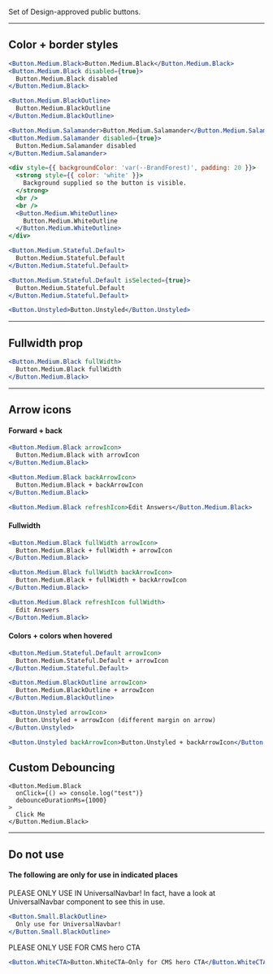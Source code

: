 Set of Design-approved public buttons.

---

## Color + border styles

```jsx
<Button.Medium.Black>Button.Medium.Black</Button.Medium.Black>
<Button.Medium.Black disabled={true}>
  Button.Medium.Black disabled
</Button.Medium.Black>
```

```jsx
<Button.Medium.BlackOutline>
  Button.Medium.BlackOutline
</Button.Medium.BlackOutline>
```

```jsx
<Button.Medium.Salamander>Button.Medium.Salamander</Button.Medium.Salamander>
<Button.Medium.Salamander disabled={true}>
  Button.Medium.Salamander disabled
</Button.Medium.Salamander>
```

```jsx
<div style={{ backgroundColor: 'var(--BrandForest)', padding: 20 }}>
  <strong style={{ color: 'white' }}>
    Background supplied so the button is visible.
  </strong>
  <br />
  <br />
  <Button.Medium.WhiteOutline>
    Button.Medium.WhiteOutline
  </Button.Medium.WhiteOutline>
</div>
```

```jsx
<Button.Medium.Stateful.Default>
  Button.Medium.Stateful.Default
</Button.Medium.Stateful.Default>
```

```jsx
<Button.Medium.Stateful.Default isSelected={true}>
  Button.Medium.Stateful.Default
</Button.Medium.Stateful.Default>
```

```jsx
<Button.Unstyled>Button.Unstyled</Button.Unstyled>
```

---

## Fullwidth prop

```jsx
<Button.Medium.Black fullWidth>
  Button.Medium.Black fullWidth
</Button.Medium.Black>
```

---

## Arrow icons

#### Forward + back

```jsx
<Button.Medium.Black arrowIcon>
  Button.Medium.Black with arrowIcon
</Button.Medium.Black>
```

```jsx
<Button.Medium.Black backArrowIcon>
  Button.Medium.Black + backArrowIcon
</Button.Medium.Black>
```

```jsx
<Button.Medium.Black refreshIcon>Edit Answers</Button.Medium.Black>
```

#### Fullwidth

```jsx
<Button.Medium.Black fullWidth arrowIcon>
  Button.Medium.Black + fullWidth + arrowIcon
</Button.Medium.Black>
```

```jsx
<Button.Medium.Black fullWidth backArrowIcon>
  Button.Medium.Black + fullWidth + backArrowIcon
</Button.Medium.Black>
```

```jsx
<Button.Medium.Black refreshIcon fullWidth>
  Edit Answers
</Button.Medium.Black>
```

#### Colors + colors when hovered

```jsx
<Button.Medium.Stateful.Default arrowIcon>
  Button.Medium.Stateful.Default + arrowIcon
</Button.Medium.Stateful.Default>
```

```jsx
<Button.Medium.BlackOutline arrowIcon>
  Button.Medium.BlackOutline + arrowIcon
</Button.Medium.BlackOutline>
```

```jsx
<Button.Unstyled arrowIcon>
  Button.Unstyled + arrowIcon (different margin on arrow)
</Button.Unstyled>
```

```jsx
<Button.Unstyled backArrowIcon>Button.Unstyled + backArrowIcon</Button.Unstyled>
```

## Custom Debouncing

```
<Button.Medium.Black
  onClick={() => console.log("test")}
  debounceDurationMs={1000}
>
  Click Me
</Button.Medium.Black>

```

---

## Do not use

#### The following are only for use in indicated places

PLEASE ONLY USE IN UniversalNavbar! In fact, have a look at
UniversalNavbar component to see this in use.

```jsx
<Button.Small.BlackOutline>
  Only use for UniversalNavbar!
</Button.Small.BlackOutline>
```

PLEASE ONLY USE FOR CMS hero CTA

```jsx
<Button.WhiteCTA>Button.WhiteCTA—Only for CMS hero CTA</Button.WhiteCTA>
```
